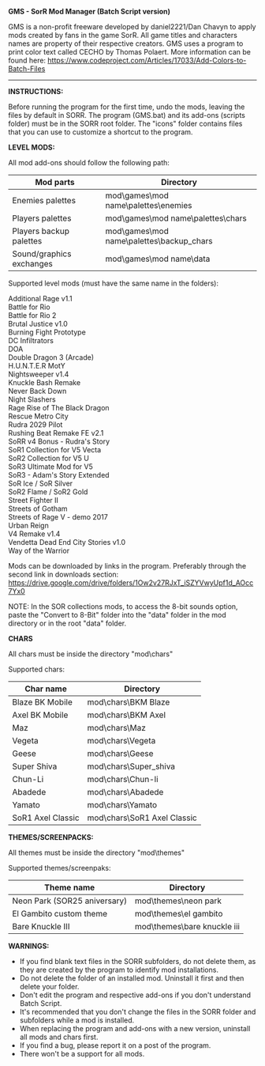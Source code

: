 <b>GMS - SorR Mod Manager (Batch Script version)</b>

GMS is a non-profit freeware developed by daniel2221/Dan Chavyn to apply mods created by fans in the game SorR.
All game titles and characters names are property of their respective creators.
GMS uses a program to print color text called CECHO by Thomas Polaert. More information can be found here: https://www.codeproject.com/Articles/17033/Add-Colors-to-Batch-Files

---------------------------------------------------------------------------------------------
<b>INSTRUCTIONS:</b>

Before running the program for the first time, undo the mods, leaving the files by default in SORR.
The program (GMS.bat) and its add-ons (scripts folder) must be in the SORR root folder.
The "icons" folder contains files that you can use to customize a shortcut to the program.

<b>LEVEL MODS:</b>

All mod add-ons should follow the following path:


Mod parts		            |	Directory
------------------------|-------------------------------------------
Enemies palettes        |	mod\games\mod name\palettes\enemies
Players palettes        |	mod\games\mod name\palettes\chars
Players backup palettes	| mod\games\mod name\palettes\backup_chars
Sound/graphics exchanges| mod\games\mod name\data

Supported level mods (must have the same name in the folders):

Additional Rage v1.1<br>
Battle for Rio<br>
Battle for Rio 2<br>
Brutal Justice v1.0<br>
Burning Fight Prototype<br>
DC Infiltrators<br>
DOA<br>
Double Dragon 3 (Arcade)<br>
H.U.N.T.E.R MotY<br>
Nightsweeper v1.4<br>
Knuckle Bash Remake<br>
Never Back Down<br>
Night Slashers<br>
Rage Rise of The Black Dragon<br>
Rescue Metro City<br>
Rudra 2029 Pilot<br>
Rushing Beat Remake FE v2.1<br>
SoRR v4 Bonus - Rudra's Story<br>
SoR1 Collection for V5 Vecta<br>
SoR2 Collection for V5 U<br>
SoR3 Ultimate Mod for V5<br>
SoR3 - Adam's Story Extended<br>
SoR Ice / SoR Silver<br>
SoR2 Flame / SoR2 Gold<br>
Street Fighter II<br>
Streets of Gotham<br>
Streets of Rage V - demo 2017<br>
Urban Reign<br>
V4 Remake v1.4<br>
Vendetta Dead End City Stories v1.0<br>
Way of the Warrior<br>

Mods can be downloaded by links in the program. Preferably through the second link in downloads section: https://drive.google.com/drive/folders/1Ow2v27RJxT_iSZYVwyUpf1d_AOcc7Yx0

NOTE: In the SOR collections mods, to access the 8-bit sounds option, paste the "Convert to 8-Bit" folder into the "data" folder in the mod directory or in the root "data" folder.

<b>CHARS</b>

All chars must be inside the directory "mod\chars"

Supported chars:

Char name       |	Directory
----------------|-----------------------------------------------
Blaze BK Mobile |	mod\chars\BKM Blaze
Axel BK Mobile  |	mod\chars\BKM Axel
Maz			        |	mod\chars\Maz
Vegeta			    |	mod\chars\Vegeta
Geese           |	mod\chars\Geese
Super Shiva     |	mod\chars\Super_shiva
Chun-Li         |	mod\chars\Chun-li
Abadede			    |	mod\chars\Abadede
Yamato			    |	mod\chars\Yamato
SoR1 Axel Classic	|	mod\chars\SoR1 Axel Classic


<b>THEMES/SCREENPACKS:</b>

All themes must be inside the directory "mod\themes"

Supported themes/screenpaks:

Theme name		              |	Directory
----------------------------|-------------------------------------------
Neon Park (SOR25 aniversary)|	mod\themes\neon park
El Gambito custom theme     |	mod\themes\el gambito
Bare Knuckle III	          | mod\themes\bare knuckle iii



<b>WARNINGS:</b>

* If you find blank text files in the SORR subfolders, do not delete them, as they are created by the program to identify mod installations.
* Do not delete the folder of an installed mod. Uninstall it first and then delete your folder.
* Don't edit the program and respective add-ons if you don't understand Batch Script.
* It's recommended that you don't change the files in the SORR folder and subfolders while a mod is installed.
* When replacing the program and add-ons with a new version, uninstall all mods and chars first.
* If you find a bug, please report it on a post of the program.
* There won't be a support for all mods.
